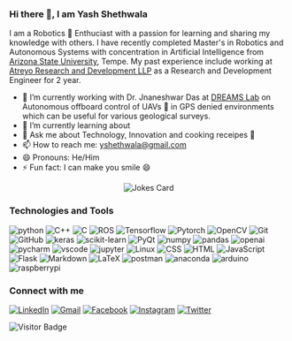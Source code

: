 ### Hi there 👋, I am Yash Shethwala

<!--
**Scientist90s/Scientist90s** is a ✨ _special_ ✨ repository because its `README.md` (this file) appears on your GitHub profile.

Here are some ideas to get you started:

- 🔭 I’m currently working on ...
- 🌱 I’m currently learning ...
- 👯 I’m looking to collaborate on ...
- 🤔 I’m looking for help with ...
- 💬 Ask me about ...
- 📫 How to reach me: ...
- 😄 Pronouns: ...
- ⚡ Fun fact: ...
-->

I am a Robotics 🤖 Enthuciast with a passion for learning and sharing my knowledge with others. I have recently completed Master's in Robotics and Autonomous Systems with concentration in Artificial Intelligence from [Arizona State University](https://www.asu.edu), Tempe. My past experience include working at [Atreyo Research and Development LLP](https://www.atreyo.in) as a Research and Development Engineer for 2 year. 

- 🔭 I’m currently working with Dr. Jnaneshwar Das at [DREAMS Lab](https://web.asu.edu/jdas/home) on Autonomous offboard control of UAVs 🚁 in GPS denied environments which can be useful for various geological surveys.
- 🌱 I’m currently learning about 
- 💬 Ask me about Technology, Innovation and cooking receipes 🍲
- 📫 How to reach me: yshethwala@gmail.com
- 😄 Pronouns: He/Him
- ⚡ Fun fact: I can make you smile 😄

<!-- center the below Jokes card -->
<p align="center">
  <img src="https://readme-jokes.vercel.app/api?hideBorder&theme=flag-india" alt="Jokes Card" />
</p>
<!-- ![Jokes Card](https://readme-jokes.vercel.app/api?hideBorder&theme=flag-india) -->

### Technologies and Tools

![python](https://img.shields.io/badge/-Python-blueviolet?style=plastic&logo=python&logoColor=white&labelColor=gray)
![C++](https://img.shields.io/badge/-C++-blueviolet?style=plastic&logo=c%2B%2B&logoColor=white&labelColor=gray)
![C](https://img.shields.io/badge/-C-blueviolet?style=plastic&logo=c&logoColor=white&labelColor=gray)
![ROS](https://img.shields.io/badge/-ROS-blueviolet?style=plastic&logo=ros&logoColor=white&labelColor=gray)
![Tensorflow](https://img.shields.io/badge/-Tensorflow-blueviolet?style=plastic&logo=tensorflow&logoColor=white&labelColor=gray)
![Pytorch](https://img.shields.io/badge/-Pytorch-blueviolet?style=plastic&logo=pytorch&logoColor=white&labelColor=gray)
![OpenCV](https://img.shields.io/badge/-OpenCV-blueviolet?style=plastic&logo=opencv&logoColor=white&labelColor=gray)
![Git](https://img.shields.io/badge/-Git-blueviolet?style=plastic&logo=git&logoColor=white&labelColor=gray)
![GitHub](https://img.shields.io/badge/-GitHub-blueviolet?style=plastic&logo=github&logoColor=white&labelColor=gray)
![keras](https://img.shields.io/badge/-Keras-blueviolet?style=plastic&logo=keras&logoColor=white&labelColor=gray)
![scikit-learn](https://img.shields.io/badge/-scikit--learn-blueviolet?style=plastic&logo=scikit-learn&logoColor=white&labelColor=gray)
![PyQt](https://img.shields.io/badge/-PyQt-blueviolet?style=plastic&logo=qt&logoColor=white&labelColor=gray)
![numpy](https://img.shields.io/badge/-numpy-blueviolet?style=plastic&logo=numpy&logoColor=white&labelColor=gray)
![pandas](https://img.shields.io/badge/-pandas-blueviolet?style=plastic&logo=pandas&logoColor=white&labelColor=gray)
![openai](https://img.shields.io/badge/-openai-blueviolet?style=plastic&logo=openai&logoColor=white&labelColor=gray)
![pycharm](https://img.shields.io/badge/-pycharm-blueviolet?style=plastic&logo=pycharm&logoColor=white&labelColor=gray)
![vscode](https://img.shields.io/badge/-vscode-blueviolet?style=plastic&logo=visual-studio-code&logoColor=white&labelColor=gray)
![jupyter](https://img.shields.io/badge/-jupyter-blueviolet?style=plastic&logo=jupyter&logoColor=white&labelColor=gray)
![Linux](https://img.shields.io/badge/-Linux-blueviolet?style=plastic&logo=Linux&logoColor=white&labelColor=gray)
![CSS](https://img.shields.io/badge/-CSS-blueviolet?style=plastic&logo=css3&logoColor=white&labelColor=gray)
![HTML](https://img.shields.io/badge/-HTML-blueviolet?style=plastic&logo=html5&logoColor=white&labelColor=gray)
![JavaScript](https://img.shields.io/badge/-JavaScript-blueviolet?style=plastic&logo=javascript&logoColor=white&labelColor=gray)
![Flask](https://img.shields.io/badge/-Flask-blueviolet?style=plastic&logo=flask&logoColor=white&labelColor=gray)
![Markdown](https://img.shields.io/badge/-Markdown-blueviolet?style=plastic&logo=markdown&logoColor=white&labelColor=gray)
![LaTeX](https://img.shields.io/badge/-LaTeX-blueviolet?style=plastic&logo=latex&logoColor=white&labelColor=gray)
![postman](https://img.shields.io/badge/-postman-blueviolet?style=plastic&logo=postman&logoColor=white&labelColor=gray)
![anaconda](https://img.shields.io/badge/-anaconda-blueviolet?style=plastic&logo=anaconda&logoColor=white&labelColor=gray)
![arduino](https://img.shields.io/badge/-arduino-blueviolet?style=plastic&logo=arduino&logoColor=white&labelColor=gray)
![raspberrypi](https://img.shields.io/badge/-raspberrypi-blueviolet?style=plastic&logo=raspberry-pi&logoColor=white&labelColor=gray)
<!-- ![Matlab](https://img.shields.io/badge/-Matlab-blueviolet?style=plastic&logo=matlab&logoColor=white&labelColor=gray) -->
<!-- ![Ubuntu](https://img.shields.io/badge/-Ubuntu-blueviolet?style=plastic&logo=Ubuntu&logoColor=white&labelColor=gray) -->
<!-- ![Docker](https://img.shields.io/badge/-Docker-blueviolet?style=plastic&logo=docker&logoColor=white&labelColor=gray)
![Kubernetes](https://img.shields.io/badge/-Kubernetes-blueviolet?style=plastic&logo=kubernetes&logoColor=white&labelColor=gray)
![AWS](https://img.shields.io/badge/-AWS-blueviolet?style=plastic&logo=amazon-aws&logoColor=white&labelColor=gray) -->

### Connect with me

<!-- Facebook -->
[![LinkedIn](https://img.shields.io/badge/LinkedIn-%230077B5.svg?style=for-the-badge&logo=LinkedIn&logoColor=white)](https://www.linkedin.com/in/yash-shethwala/)
[![Gmail](https://img.shields.io/badge/Gmail-%23D14836.svg?style=for-the-badge&logo=Gmail&logoColor=white)](mailto:yshethwala@gmail.com)
[![Facebook](https://img.shields.io/badge/Facebook-%231877F2.svg?style=for-the-badge&logo=Facebook&logoColor=white)](https://www.facebook.com/yashshethwala)
[![Instagram](https://img.shields.io/badge/Instagram-%23E4405F.svg?style=for-the-badge&logo=Instagram&logoColor=white)](https://www.instagram.com/yash_shethwala/)
[![Twitter](https://img.shields.io/badge/Twitter-%231DA1F2.svg?style=for-the-badge&logo=Twitter&logoColor=white)](https://twitter.com/yash_shethwala)


<!-- [![Readme Quotes](https://quotes-github-readme.vercel.app/api?type=horizontal&theme=light)](https://github.com/piyushsuthar/github-readme-quotes) -->

![Visitor Badge](https://visitor-badge.laobi.icu/badge?page_id=Scientist90s.Scientist90s)
